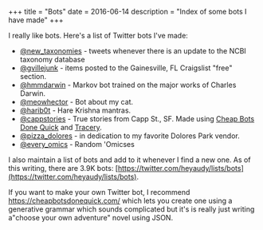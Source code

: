 +++
title = "Bots"
date = 2016-06-14
description = "Index of some bots I have made"
+++

I really like bots. Here's a list of Twitter bots I've made:

- [@new_taxonomies](https://twitter.com/new_taxonomies) - tweets whenever there is an
  update to the NCBI taxonomy database
- [@gvillejunk](https://twitter.com/gvillejunk) - items posted to the
  Gainesville, FL Craigslist "free" section.
- [@hmmdarwin](https://twitter.com/hmmdarwin) - Markov bot trained on the major
  works of Charles Darwin.
- [@meowhector](https://twitter.com/meowhector) - Bot about my cat.
- [@harib0t](https://twitter.com/harib0t) - Hare Krishna mantras.
- [@cappstories](https://twitter.com/cappstories) - True stories from Capp
   St., SF. Made using [Cheap Bots Done Quick](http://cheapbotsdonequick.com/)
   and [Tracery](http://www.crystalcodepalace.com/traceryTut.html#).
- [@pizza_dolores](https://twitter.com/pizza_dolores) - in dedication to my
   favorite Dolores Park vendor.
- [@every_omics](https://twitter.com/every_omics) - Random 'Omicses


I also maintain a list of bots and add to it whenever I find a new one. As of
this writing, there are 3.9K bots:
[https://twitter.com/heyaudy/lists/bots](https://twitter.com/heyaudy/lists/bots).

If you want to make your own Twitter bot, I recommend
https://cheapbotsdonequick.com/ which lets you create one using a generative
grammar which sounds complicated but it's is really just writing a"choose your
own adventure" novel using JSON.
